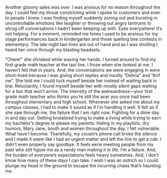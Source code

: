 Another gloomy sales was over. I was anxious for no reason throughout the day. I could feel my throat constricting while I spoke to customers and even to people I knew. I was finding myself suddenly zoning out and bursting in uncontrollable emotions like laughter or throwing out angry tantrums to shrug off conversations I hadn’t been keeping up with. Eyes everywhere! It’s not helping. For a moment, reminded me times I used to be anxious for my stage performances back in kindergarten and those spelling bee contests in elementary. The late night taxi lines are out of hand and as I was strolling I heard her voice through my blasting headsets.

“Chere!” she shrieked while waving her hands. I turned around to find my first grade math teacher at the taxi line. I froze when she looked at me. I haven’t felt that in years. And, the conversations we were engaging in were short-lived because I was giving short replies and mostly “Dehna” and “Arif nw”. She told me I could tuck myself beside her instead of waiting back in line. Reluctantly, I found myself beside her with mostly silent gaps waiting for a taxi that won’t arrive. The intensity of the awkwardness—your first grade math teacher who thinks you’re still the acer you once had been throughout elementary and high school. Whenever she asked me about my campus classes, I had to make it sound as if I’m handling it well. It felt as if she saw through me, the failure that I am right now. Fighting for a dime day in and day out. Getting brutalized trying to make a living while trying to earn my bachelor’s degree to please my parents. Hiding in my playlists, dry humors, Mary Jane, booth and women throughout the day. I felt vulnerable. What have I become.  Thankfully, my cousin’s phone call broke the silence and I made it seem like I had an urgent matter and left the line to get a cab. I didn’t even properly say goodbye. It feels eerie meeting people from my past who still figure me as a nerdy man making it in life. I’m a failure. And, the burden of everyone’s expectations feels heavy sometimes. And, I don’t know how many of these days I can take. I wish I was an ostrich so I could plunge my head in the ground to escape the incurring chaos that’s haunting me.